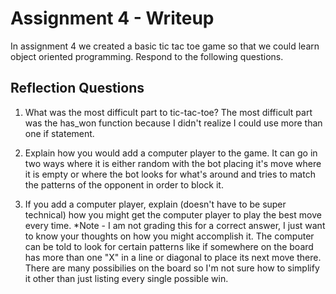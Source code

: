 # Assignment 4 - Writeup

In assignment 4 we created a basic tic tac toe game so that we could learn object oriented programming. Respond to the following questions.

## Reflection Questions

1. What was the most difficult part to tic-tac-toe? 
The most difficult part was the has_won function because I didn't realize I could use more than one if statement.

2. Explain how you would add a computer player to the game.
It can go in two ways where it is either random with the bot placing it's move where it is empty or where the bot looks for what's around and tries to match the patterns of the opponent in order to block it.

3. If you add a computer player, explain (doesn't have to be super technical) how you might get the computer player to play the best move every time. *Note - I am not grading this for a correct answer, I just want to know your thoughts on how you might accomplish it.
The computer can be told to look for certain patterns like if somewhere on the board has more than one "X" in a line or diagonal to place its next move there. There are many possibilies on the board so I'm not sure how to simplify it other than just listing every single possible win.  